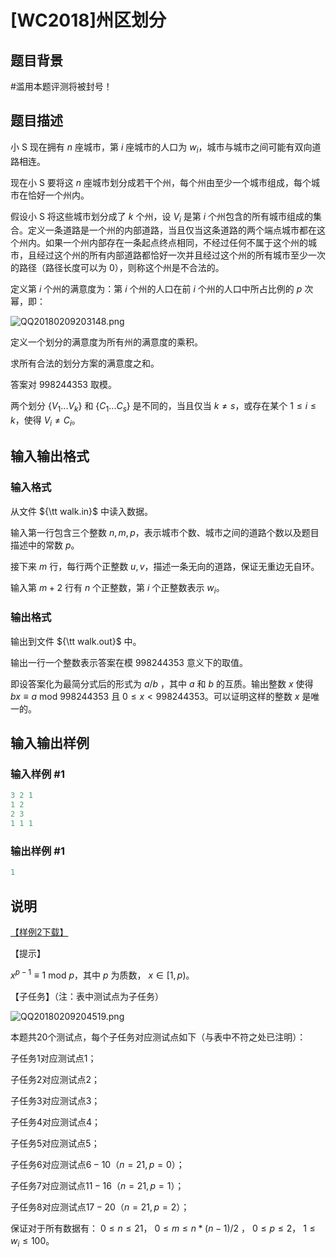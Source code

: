 # [WC2018]州区划分

## 题目背景

#滥用本题评测将被封号！

## 题目描述

小 S 现在拥有 $n$ 座城市，第 $i$ 座城市的人口为 $w_i$，城市与城市之间可能有双向道路相连。

现在小 S 要将这 $n$ 座城市划分成若干个州，每个州由至少一个城市组成，每个城市在恰好一个州内。

假设小 S 将这些城市划分成了 $k$ 个州，设 $V_i$ 是第 $i$ 个州包含的所有城市组成的集合。定义一条道路是一个州的内部道路，当且仅当这条道路的两个端点城市都在这个州内。如果一个州内部存在一条起点终点相同，不经过任何不属于这个州的城市，且经过这个州的所有内部道路都恰好一次并且经过这个州的所有城市至少一次的路径（路径长度可以为 $0$），则称这个州是不合法的。

定义第 $i$ 个州的满意度为：第 $i$ 个州的人口在前 $i$ 个州的人口中所占比例的 $p$ 次幂，即：

![QQ20180209203148.png](https://www.z4a.net/images/2018/02/09/QQ20180209203148.png)

定义一个划分的满意度为所有州的满意度的乘积。

求所有合法的划分方案的满意度之和。

答案对 $998244353$ 取模。

两个划分 {$V_1...V_k$} 和 {$C_1...C_s$} 是不同的，当且仅当 $k \neq s$，或存在某个 $1 \leq i \leq k$，使得 $V_i \neq C_i$。

## 输入输出格式

### 输入格式

从文件 ${\tt walk.in}$ 中读入数据。

输入第一行包含三个整数 $n,m,p$，表示城市个数、城市之间的道路个数以及题目描述中的常数 $p$。

接下来 $m$ 行，每行两个正整数 $u,v$，描述一条无向的道路，保证无重边无自环。

输入第 $m+2$ 行有 $n$ 个正整数，第 $i$ 个正整数表示 $w_i$。

### 输出格式

输出到文件 ${\tt walk.out}$ 中。

输出一行一个整数表示答案在模 $998244353$ 意义下的取值。

即设答案化为最简分式后的形式为 $a/b$ ，其中 $a$ 和 $b$ 的互质。输出整数 $x$ 使得 $bx \equiv a$ mod $998244353$ 且 $0 \leq x < 998244353$。可以证明这样的整数 $x$ 是唯一的。

## 输入输出样例

### 输入样例 #1

```cpp
3 2 1
1 2
2 3
1 1 1
```


### 输出样例 #1

```cpp
1
```


## 说明

[【样例$2$下载】](https://pan.baidu.com/s/1dGj5NTR)

【提示】

$x^{p-1} \equiv 1$ mod $p$，其中 $p$ 为质数， $x \in [1,p)$。

【子任务】（注：表中测试点为子任务）

![QQ20180209204519.png](https://www.z4a.net/images/2018/02/09/QQ20180209204519.png)

本题共$20$个测试点，每个子任务对应测试点如下（与表中不符之处已注明）：

子任务$1$对应测试点$1$；

子任务$2$对应测试点$2$；

子任务$3$对应测试点$3$；

子任务$4$对应测试点$4$；

子任务$5$对应测试点$5$；

子任务$6$对应测试点$6-10$（$n=21,p=0$）；

子任务$7$对应测试点$11-16$（$n=21,p=1$）；

子任务$8$对应测试点$17-20$（$n=21,p=2$）；

保证对于所有数据有： $0 \leq n \leq 21$， $0 \leq m \leq n*(n-1)/2$ ， $0 \leq p \leq 2$， $1 \leq w_i \leq 100$。

